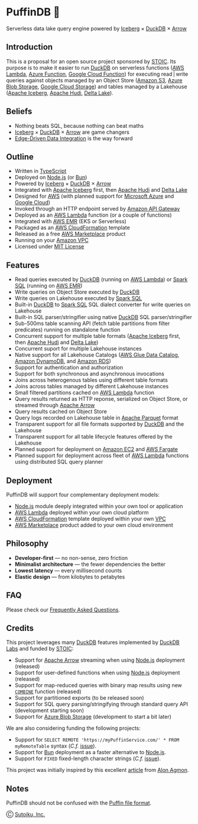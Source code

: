 # PuffinDB 🐧
Serverless data lake query engine powered by [Iceberg](https://iceberg.apache.org/) × [DuckDB](https://duckdb.org/) × [Arrow](https://arrow.apache.org/)


## Introduction
This is a proposal for an open source project sponsored by [STOIC](https://stoic.com/). Its purpose is to make it easier to run [DuckDB](https://duckdb.org/) on serverless functions ([AWS Lambda](https://aws.amazon.com/lambda/), [Azure Function](https://learn.microsoft.com/en-us/azure/azure-functions/functions-overview), [Google Cloud Function](https://cloud.google.com/functions)) for executing read | write queries against objects managed by an Object Store ([Amazon S3](https://aws.amazon.com/s3/), [Azure Blob Storage](https://azure.microsoft.com/en-us/products/storage/blobs), [Google Cloud Storage](https://cloud.google.com/storage)) and tables managed by a Lakehouse ([Apache Iceberg](https://iceberg.apache.org/), [Apache Hudi](https://hudi.apache.org/), [Delta Lake](https://delta.io/)).

## Beliefs
- Nothing beats SQL, because nothing can beat maths
- [Iceberg](https://iceberg.apache.org/) × [DuckDB](https://duckdb.org/) × [Arrow](https://arrow.apache.org/) are game changers
- [Edge-Driven Data Integration](./EDDI.md) is the way forward

## Outline
- Written in [TypeScript](https://www.typescriptlang.org/)
- Deployed on [Node.js](https://nodejs.org/en/) (or [Bun](https://bun.sh/))
- Powered by [Iceberg](https://iceberg.apache.org/) × [DuckDB](https://duckdb.org/) × [Arrow](https://arrow.apache.org/)
- Integrated with [Apache Iceberg](https://iceberg.apache.org/) first, then [Apache Hudi](https://hudi.apache.org/) and [Delta Lake](https://delta.io/)
- Designed for [AWS](https://aws.amazon.com/) (with planned support for [Microsoft Azure](https://azure.microsoft.com/en-us) and [Google Cloud](https://cloud.google.com/))
- Invoked through an HTTP endpoint served by [Amazon API Gateway](https://aws.amazon.com/api-gateway/)
- Deployed as an [AWS Lambda](https://aws.amazon.com/lambda/) function (or a couple of functions)
- Integrated with [AWS EMR](https://aws.amazon.com/emr/) (EKS or Serverless)
- Packaged as an [AWS CloudFormation](https://aws.amazon.com/cloudformation/) template
- Released as a free [AWS Marketplace](https://aws.amazon.com/marketplace) product
- Running on your [Amazon VPC](https://aws.amazon.com/vpc/)
- Licensed under [MIT License](https://opensource.org/licenses/MIT)

## Features
- Read queries executed by [DuckDB](https://duckdb.org/) (running on [AWS Lambda](https://aws.amazon.com/lambda/)) or [Spark SQL](https://spark.apache.org/sql/) (running on [AWS EMR](https://aws.amazon.com/emr/))
- Write queries on Object Store executed by [DuckDB](https://duckdb.org/)
- Write queries on Lakehouse executed by [Spark SQL](https://spark.apache.org/sql/)
- Built-in [DuckDB](https://duckdb.org/) to [Spark SQL](https://spark.apache.org/sql/) SQL dialect converter for write queries on Lakehouse
- Built-in SQL parser/stringifier using native [DuckDB](https://duckdb.org/) SQL parser/stringifier
- Sub-500ms table scanning API (fetch table partitions from filter predicates) running on standalone function
- Concurrent support for multiple table formats ([Apache Iceberg](https://iceberg.apache.org/) first, then [Apache Hudi](https://hudi.apache.org/) and [Delta Lake](https://delta.io/))
- Concurrent suport for multiple Lakehouse instances
- Native support for all Lakehouse Catalogs ([AWS Glue Data Catalog](https://docs.aws.amazon.com/glue/latest/dg/catalog-and-crawler.html), [Amazon DynamoDB](https://aws.amazon.com/dynamodb/), and [Amazon RDS](https://aws.amazon.com/rds/))
- Support for authentication and authorization
- Support for both synchronous and asynchronous invocations
- Joins across heterogenous tables using different table formats
- Joins across tables managed by different Lakehouse instances
- Small filtered partitions cached on [AWS Lambda](https://aws.amazon.com/lambda/) function
- Query results returned as HTTP reponse, serialized on Object Store, or streamed through [Apache Arrow](https://arrow.apache.org/)
- Query results cached on Object Store
- Query logs recorded on Lakehouse table in [Apache Parquet](https://parquet.apache.org/) format
- Transparent support for all file formats supported by [DuckDB](https://duckdb.org/) and the Lakehouse
- Transparent support for all table lifecycle features offered by the Lakehouse
- Planned support for deployment on [Amazon EC2](https://aws.amazon.com/ec2/) and [AWS Fargate](https://aws.amazon.com/fargate/)
- Planned support for deployment across fleet of [AWS Lambda](https://aws.amazon.com/lambda/) functions using distributed SQL query planner

## Deployment
PuffinDB will support four complementary deployment models:
- [Node.js](https://nodejs.org/en/) module deeply integrated within your own tool or application
- [AWS Lambda](https://aws.amazon.com/lambda/) deployed within your own cloud platform
- [AWS CloudFormation](https://aws.amazon.com/cloudformation/) template deployed within your own [VPC](https://aws.amazon.com/vpc/)
- [AWS Marketplace](https://aws.amazon.com/marketplace) product added to your own cloud environment

## Philosophy
- **Developer-first** — no non-sense, zero friction
- **Minimalist architecture** — the fewer dependencies the better
- **Lowest latency** — every millisecond counts
- **Elastic design** — from kilobytes to petabytes

## FAQ
Please check our [Frequently Asked Questions](./FAQ.md).

## Credits
This project leverages many [DuckDB](https://duckdb.org/) features implemented by [DuckDB Labs](https://duckdblabs.com/) and funded by [STOIC](https://stoic.com/):

- Support for [Apache Arrow](https://arrow.apache.org/) streaming when using [Node.js](https://nodejs.org/en/) deployment (released)
- Support for user-defined functions when using [Node.js](https://nodejs.org/en/) deployment (released)
- Support for map-reduced queries with binary map results using new [`COMBINE`](https://github.com/duckdb/duckdb/pull/2998) function (released)
- Support for partitioned exports (to be released soon)
- Support for SQL query parsing/stringifying through standard query API (development starting soon)
- Support for [Azure Blob Storage](https://azure.microsoft.com/en-us/products/storage/blobs) (development to start a bit later)

We are also considering funding the following projects:

- Support for `SELECT REMOTE 'https://myPuffinService.com/' * FROM myRemoteTable` syntax (*C.f.* [issue](https://github.com/sutoiku/puffin/issues/4)).
- Support for [Bun](https://bun.sh/) deployment as a faster alternative to [Node.js](https://nodejs.org/en/).
- Support for `FIXED` fixed-length character strings (*C.f.* [issue](https://github.com/sutoiku/puffin/issues/3)).

This project was initially inspired by this excellent [article](https://towardsdatascience.com/boost-your-cloud-data-applications-with-duckdb-and-iceberg-api-67677666fbd3) from [Alon Agmon](https://medium.com/@alon.agmon).

## Notes

PuffinDB should not be confused with the [Puffin file format](https://iceberg.apache.org/puffin-spec/).

Ⓒ [Sutoiku, Inc.](https://stoic.com/)
